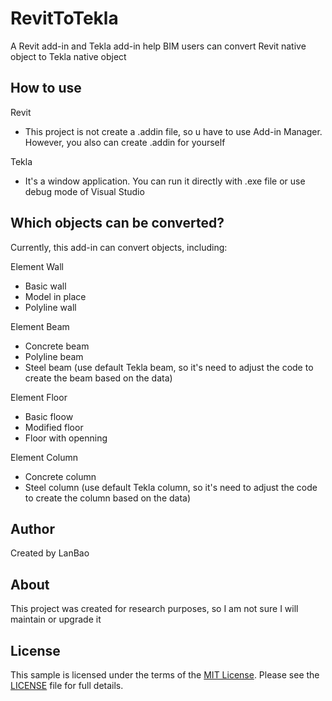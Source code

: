 # RevitToTekla

A Revit add-in and Tekla add-in help BIM users can convert Revit native object to Tekla native object


## How to use

Revit

+ This project is not create a .addin file, so u have to use Add-in Manager. However, you also can create .addin for yourself

Tekla

+ It's a window application. You can run it directly with .exe file or use debug mode of Visual Studio

## Which objects can be converted?
Currently, this add-in can convert objects, including:

Element Wall
+ Basic wall
+ Model in place
+ Polyline wall

Element Beam
+ Concrete beam
+ Polyline beam
+ Steel beam (use default Tekla beam, so it's need to adjust the code to create the beam based on the data)

Element Floor
+ Basic floow
+ Modified floor
+ Floor with openning

Element Column
+ Concrete column
+ Steel column (use default Tekla column, so it's need to adjust the code to create the column based on the data)

## Author

Created by LanBao

## About

This project was created for research purposes, so I am not sure I will maintain or upgrade it


## <a name="license"></a>License

This sample is licensed under the terms of the [MIT License](http://opensource.org/licenses/MIT).
Please see the [LICENSE](LICENSE) file for full details.

